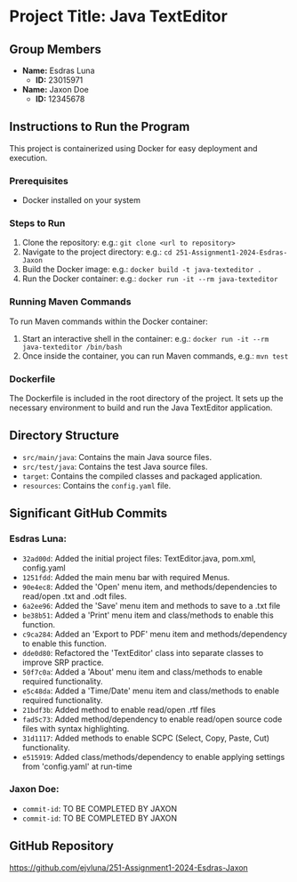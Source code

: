 # Project Title: Java TextEditor

## Group Members
- **Name:** Esdras Luna
  - **ID:** 23015971
- **Name:** Jaxon Doe
  - **ID:** 12345678

## Instructions to Run the Program
This project is containerized using Docker for easy deployment and execution.

### Prerequisites
- Docker installed on your system

### Steps to Run
1. Clone the repository: e.g.: `git clone <url to repository>`
2. Navigate to the project directory: e.g.: `cd 251-Assignment1-2024-Esdras-Jaxon`
3. Build the Docker image: e.g.: `docker build -t java-texteditor .`
4. Run the Docker container: e.g.: `docker run -it --rm java-texteditor`

### Running Maven Commands
To run Maven commands within the Docker container:

1. Start an interactive shell in the container: e.g.: `docker run -it --rm java-texteditor /bin/bash`
2. Once inside the container, you can run Maven commands, e.g.: `mvn test`

### Dockerfile
The Dockerfile is included in the root directory of the project. It sets up the necessary environment to build and run the Java TextEditor application.

## Directory Structure
- `src/main/java`: Contains the main Java source files.
- `src/test/java`: Contains the test Java source files.
- `target`: Contains the compiled classes and packaged application.
- `resources`: Contains the `config.yaml` file.

## Significant GitHub Commits

### Esdras Luna:  
- `32ad00d`: Added the initial project files: TextEditor.java, pom.xml, config.yaml
- `1251fdd`: Added the main menu bar with required Menus.
- `90e4ec8`: Added the 'Open' menu item, and methods/dependencies to read/open .txt and .odt files.  
- `6a2ee96`: Added the 'Save' menu item and methods to save to a .txt file
- `be38b51`: Added a 'Print' menu item and class/methods to enable this function. 
- `c9ca284`: Added an 'Export to PDF' menu item and methods/dependency to enable this function. 
- `dde0d80`: Refactored the 'TextEditor' class into separate classes to improve SRP practice.
- `50f7c0a`: Added a 'About' menu item and class/methods to enable required functionality. 
- `e5c48da`: Added a 'Time/Date' menu item and class/methods to enable required functionality.
- `21bdf3b`: Added method to enable read/open .rtf files
- `fad5c73`: Added method/dependency to enable read/open source code files with syntax highlighting.
- `31d1117`: Added methods to enable SCPC (Select, Copy, Paste, Cut) functionality.
- `e515919`: Added class/methods/dependency to enable applying settings from 'config.yaml' at run-time

### Jaxon Doe:
- `commit-id`: TO BE COMPLETED BY JAXON
- `commit-id`: TO BE COMPLETED BY JAXON

## GitHub Repository

https://github.com/ejvluna/251-Assignment1-2024-Esdras-Jaxon
